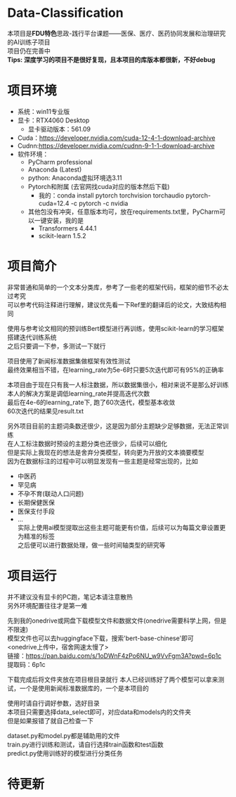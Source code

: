 # Data-Classification
本项目是**FDU特色**思政-践行平台课题——医保、医疗、医药协同发展和治理研究的AI训练子项目  
项目仍在完善中  
**Tips: 深度学习的项目不是很好复现，且本项目的库版本都很新，不好debug**

# 项目环境

- 系统：win11专业版
- 显卡：RTX4060 Desktop
  - 显卡驱动版本：561.09
- Cuda：https://developer.nvidia.com/cuda-12-4-1-download-archive
- Cudnn:https://developer.nvidia.com/cudnn-9-1-1-download-archive
- 软件环境：
  - PyCharm professional
  - Anaconda (Latest)
  - python: Anaconda虚拟环境选3.11
  - Pytorch和附属 (去官网找cuda对应的版本然后下载)
    - 我的：conda install pytorch torchvision torchaudio pytorch-cuda=12.4 -c pytorch -c nvidia
  - 其他包没有冲突，任意版本均可，放在requirements.txt里，PyCharm可以一键安装，我的是
    - Transformers 4.44.1
    - scikit-learn 1.5.2

# 项目简介
非常普通和简单的一个文本分类库，参考了一些老的框架代码，框架的细节不必太过考究  
可以参考代码注释进行理解，建议优先看一下Ref里的翻译后的论文，大致结构相同

使用与参考论文相同的预训练Bert模型进行再训练，使用scikit-learn的学习框架搭建迭代训练系统  
之后只要调一下参，多测试一下就行

项目使用了新闻标准数据集做框架有效性测试  
最终效果相当不错，在learning_rate为5e-6时只要5次迭代即可有95%的正确率

本项目由于现在只有我一人标注数据，所以数据集很小，相对来说不是那么好训练  
本人的解决方案是调低learning_rate并提高迭代次数  
最后在4e-6的learning_rate下, 跑了60次迭代，模型基本收敛  
60次迭代的结果见result.txt  

另外项目目前的主题词条数还很少，这是因为部分主题缺少足够数据，无法正常训练  
在人工标注数据时预设的主题分类也还很少，后续可以细化  
但是实际上我现在的想法是舍弃分类模型，转向更为开放的文本摘要模型  
因为在数据标注的过程中可以明显发现有一些主题是经常出现的，比如  
- 中医药
- 罕见病
- 不孕不育(联动人口问题)
- 长期保健医保
- 医保支付手段
- ...  
实际上使用ai模型提取出这些主题可能更有价值，后续可以为每篇文章设置更为精准的标签  
之后便可以进行数据处理，做一些时间轴类型的研究等

# 项目运行
并不建议没有显卡的PC跑，笔记本请注意散热  
另外环境配置往往才是第一难  

先到我的onedrive或网盘下载模型文件和数据文件(onedrive需要科学上网，但是不限速)  
模型文件也可以去huggingface下载，搜索'bert-base-chinese'即可  
<onedrive上传中，宿舍网速太慢了>  
链接：https://pan.baidu.com/s/1oDWnF4zPo6NU_w9VvFgm3A?pwd=6p1c 
提取码：6p1c

下载完成后将文件夹放在项目根目录就行
本人已经训练好了两个模型可以拿来测试，一个是使用新闻标准数据库的，一个是本项目的  

使用时请自行调好参数，选好目录  
本项目只需要选择data_select即可，对应data和models内的文件夹  
但是如果报错了就自己检查一下

dataset.py和model.py都是辅助用的文件  
train.py进行训练和测试，请自行选择train函数和test函数  
predict.py使用训练好的模型进行分类任务  

# 待更新


